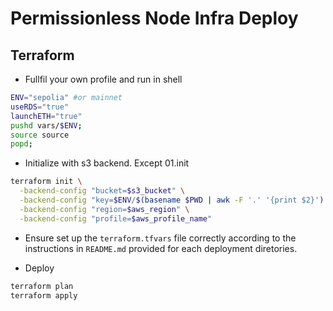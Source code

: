 # Permissionless Node Infra Deploy

## Terraform
* Fullfil your own profile and run in shell
```bash
ENV="sepolia" #or mainnet
useRDS="true"
launchETH="true"
pushd vars/$ENV;
source source
popd;
```

* Initialize with s3 backend. Except 01.init
```bash
terraform init \
  -backend-config "bucket=$s3_bucket" \
  -backend-config "key=$ENV/$(basename $PWD | awk -F '.' '{print $2}').tfstate" \
  -backend-config "region=$aws_region" \
  -backend-config "profile=$aws_profile_name"
```

* Ensure set up the `terraform.tfvars` file correctly according to the instructions in `README.md` provided for each deployment diretories.

* Deploy
```bash
terraform plan
terraform apply
```